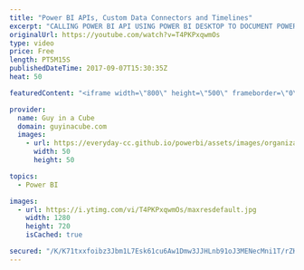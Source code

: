 ```yaml
---
title: "Power BI APIs, Custom Data Connectors and Timelines"
excerpt: "CALLING POWER BI API USING POWER BI DESKTOP TO DOCUMENT POWER BI SERVICE (@pkamasani) http://prathy.com/2017/09/calling-power-bi-api-using-power-bi-desktop-to-document-power-bi-service/  Power BI Custom Data Connector For Language Detection, Key Phrase Extraction And Sentiment Analysis (@technitrain)"
originalUrl: https://youtube.com/watch?v=T4PKPxqwmOs
type: video
price: Free
length: PT5M15S
publishedDateTime: 2017-09-07T15:30:35Z
heat: 50

featuredContent: "<iframe width=\"800\" height=\"500\" frameborder=\"0\" src=\"https://www.youtube.com/embed/T4PKPxqwmOs\" allow=\"accelerometer; autoplay; encrypted-media; gyroscope; picture-in-picture\" allowfullscreen></iframe>"

provider:
  name: Guy in a Cube
  domain: guyinacube.com
  images:
    - url: https://everyday-cc.github.io/powerbi/assets/images/organizations/guyinacube.com-50x50.jpg
      width: 50
      height: 50

topics:
  - Power BI

images:
  - url: https://i.ytimg.com/vi/T4PKPxqwmOs/maxresdefault.jpg
    width: 1280
    height: 720
    isCached: true

secured: "/K/K71txxfoibz3Jbm1L7Esk61cu6Aw1Dmw3JJHLnb91oJ3MENecMni1T/rZKoy2H2qqGnOwJ59DsmZqgxr7DaxmbElcMD5vqh0FXykcmyjpMAaTOLOxqiIQfZb4cdrleUZcI7WFuRyH3KcrcFHaq3zDJdxkYnF0Em/CmNoWtPNv/iiJB7vlZI5kzO514VRl3rBonqyJp/TrNYkyxAPUzOuRrpWHoXACCTyFyQ4AOKP/dbdGdu1QHn63ZnPqKIJk9GhD2pSOZhc/4irH9CuRJULGdRv/FoHdAEzdN9R8BXTFeGXzn6RQmLg4cQjtb/xzYgRe7r1D8FECaR6u6HzX5uOLJPK8lVKLcFpLeopCKXtDLSrwqKF7RrGCu0LpUSA2KcECqhIH3w+KitwNUoJmwAkaudei8iNYuD+R+Yy4vuk=;MoARO3MMtC/fa6sUAAP9Bg=="
---
```


